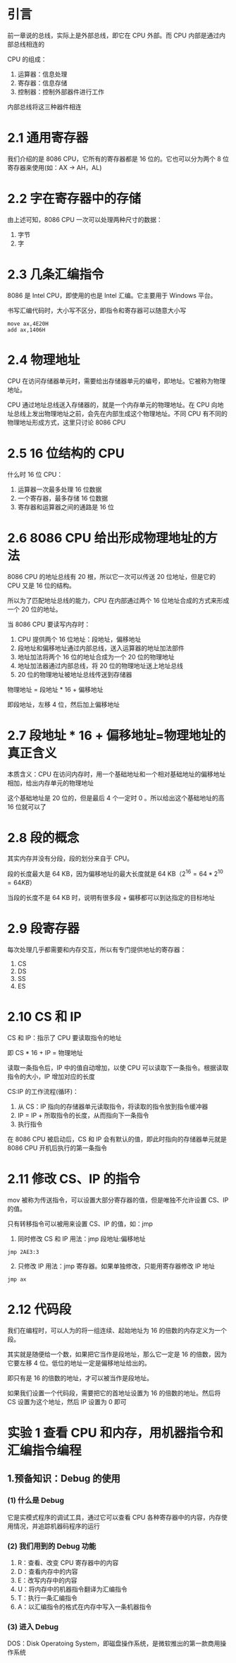 # 引言

前一章说的总线，实际上是外部总线，即它在 CPU 外部。而 CPU 内部是通过内部总线相连的

CPU 的组成：
1. 运算器：信息处理
2. 寄存器：信息存储
3. 控制器：控制外部器件进行工作

内部总线将这三种器件相连

# 2.1 通用寄存器

我们介绍的是 8086 CPU，它所有的寄存器都是 16 位的。它也可以分为两个 8 位寄存器来使用(如：AX -> AH，AL)

# 2.2 字在寄存器中的存储

由上述可知，8086 CPU 一次可以处理两种尺寸的数据：
1. 字节
2. 字

# 2.3 几条汇编指令

8086 是 Intel CPU，即使用的也是 Intel 汇编。它主要用于 Windows 平台。

书写汇编代码时，大小写不区分，即指令和寄存器可以随意大小写

```
move ax,4E20H
add ax,1406H
```

# 2.4 物理地址

CPU 在访问存储器单元时，需要给出存储器单元的编号，即地址。它被称为物理地址。

CPU 通过地址总线送入存储器的，就是一个内存单元的物理地址。在 CPU 向地址总线上发出物理地址之前，会先在内部生成这个物理地址。不同 CPU 有不同的物理地址形成方式，这里只讨论 8086 CPU

# 2.5 16 位结构的 CPU

什么时 16 位 CPU：
1. 运算器一次最多处理 16 位数据
2. 一个寄存器，最多存储 16 位数据
3. 寄存器和运算器之间的通路是 16 位

# 2.6 8086 CPU 给出形成物理地址的方法

8086 CPU 的地址总线有 20 根，所以它一次可以传送 20 位地址，但是它的 CPU 又是 16 位的结构。

所以为了匹配地址总线的能力，CPU 在内部通过两个 16 位地址合成的方式来形成一个 20 位的地址。

当 8086 CPU 要读写内存时：
1. CPU 提供两个 16 位地址：段地址，偏移地址
2. 段地址和偏移地址通过内部总线，送入运算器的地址加法部件
3. 地址加法将两个 16 位的地址合成为一个 20 位的物理地址
4. 地址加法器通过内部总线，将 20 位的物理地址送上地址总线
5. 20 位的物理地址被地址总线传送到存储器

物理地址 = 段地址 \* 16 + 偏移地址

即段地址，左移 4 位，然后加上偏移地址

# 2.7 段地址  \* 16 + 偏移地址=物理地址的真正含义

本质含义：CPU 在访问内存时，用一个基础地址和一个相对基础地址的偏移地址相加，给出内存单元的物理地址

这个基础地址是 20 位的，但是最后 4 个一定时 0 。所以给出这个基础地址的高 16 位就可以了

# 2.8 段的概念

其实内存并没有分段，段的划分来自于 CPU。

段的长度最大是 64 KB，因为偏移地址的最大长度就是 64 KB（$2^{16} = 64 * 2^{10} = 64KB$）

当段的长度不是 64 KB 时，说明有很多段 + 偏移都可以到达指定的目标地址

# 2.9 段寄存器

每次处理几乎都需要和内存交互，所以有专门提供地址的寄存器：
1. CS
2. DS
3. SS
4. ES

# 2.10 CS 和 IP

CS 和 IP：指示了 CPU 要读取指令的地址

即 CS \* 16 + IP = 物理地址

读取一条指令后，IP 中的值自动增加，以使 CPU 可以读取下一条指令。根据读取指令的大小，IP 增加对应的长度

CS:IP 的工作流程(循环)：
1. 从 CS：IP 指向的存储器单元读取指令，将读取的指令放到指令缓冲器
2. IP = IP + 所取指令的长度，从而指向下一条指令
3. 执行指令

在 8086 CPU 被启动后，CS 和 IP 会有默认的值，即此时指向的存储器单元就是 8086 CPU 开机后执行的第一条指令

# 2.11 修改 CS、IP 的指令

mov 被称为传送指令，可以设置大部分寄存器的值，但是唯独不允许设置 CS、IP 的值。

只有转移指令可以被用来设置 CS、IP 的值，如：jmp

1. 同时修改 CS 和 IP
用法：jmp 段地址:偏移地址
```
jmp 2AE3:3
```

2. 只修改 IP
用法：jmp 寄存器。如果单独修改，只能用寄存器修改 IP 地址
```
jmp ax
```

# 2.12 代码段

我们在编程时，可以人为的将一组连续、起始地址为 16 的倍数的内存定义为一个段。

其实就是随便给一个数，如果把它当作是段地址，那么它一定是 16 的倍数，因为它要左移 4 位。低位的地址一定是偏移地址给出的。

即只有是 16 的倍数的地址，才可以被当作是段地址。

如果我们设置一个代码段，需要把它的首地址设置为 16 的倍数的地址。然后将 CS 设置为这个地址，然后 IP 设置为 0 即可

# 实验 1 查看 CPU 和内存，用机器指令和汇编指令编程

## 1.预备知识：Debug 的使用

### (1) 什么是 Debug

它是实模式程序的调试工具，通过它可以查看 CPU 各种寄存器中的内容，内存使用情况，并追踪机器码程序的运行

### (2) 我们用到的 Debug 功能

1. R：查看、改变 CPU 寄存器中的内容
2. D：查看内存中的内容
3. E：改写内存中的内容
4. U：将内存中的机器指令翻译为汇编指令
5. T：执行一条汇编指令
6. A：以汇编指令的格式在内存中写入一条机器指令

### (3) 进入 Debug

DOS：Disk Operatoing System，即磁盘操作系统，是微软推出的第一款商用操作系统